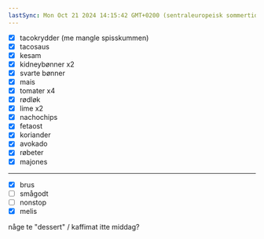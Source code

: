 ```yaml
---
lastSync: Mon Oct 21 2024 14:15:42 GMT+0200 (sentraleuropeisk sommertid)
---
```

- [x] tacokrydder (me mangle spisskummen)
- [x] tacosaus
- [x] kesam
- [x] kidneybønner x2
- [x] svarte bønner
- [x] mais
- [x] tomater x4
- [x] rødløk
- [x] lime x2
- [x] nachochips
- [x] fetaost 
- [x] koriander
- [x] avokado
- [x] røbeter
- [x] majones
---
- [x] brus
- [ ] smågodt
- [ ] nonstop
- [x] melis

någe te "dessert" / kaffimat itte middag?
